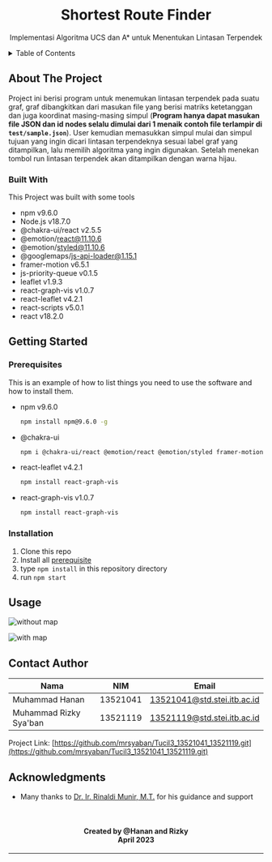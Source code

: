 <div align="center">
  <h1 align="center">Shortest Route Finder</h1>

  <p align="center">
    Implementasi Algoritma UCS dan A* untuk Menentukan Lintasan Terpendek
    <br />
  </p>
</div>

<!-- TABLE OF CONTENTS -->
<details>
  <summary>Table of Contents</summary>
  <ol>
  </ol>
</details>

<!-- ABOUT THE PROJECT -->
## About The Project

Project ini berisi program untuk menemukan lintasan terpendek pada suatu graf, graf dibangkitkan dari masukan file yang berisi matriks ketetanggan dan juga koordinat masing-masing simpul (**Program hanya dapat masukan file JSON dan id nodes selalu dimulai dari 1 menaik contoh file terlampir di `test/sample.json`**). User kemudian memasukkan simpul mulai dan simpul tujuan yang ingin dicari lintasan terpendeknya sesuai label graf yang ditampilkan, lalu memilih algoritma yang ingin digunakan. Setelah menekan tombol run lintasan terpendek akan ditampilkan dengan warna hijau.


### Built With

This Project was built with some tools

* npm v9.6.0
* Node.js v18.7.0
* @chakra-ui/react v2.5.5
* @emotion/react@11.10.6
* @emotion/styled@11.10.6
* @googlemaps/js-api-loader@1.15.1
* framer-motion v6.5.1
* js-priority-queue v0.1.5
* leaflet v1.9.3
* react-graph-vis v1.0.7
* react-leaflet v4.2.1
* react-scripts v5.0.1
* react v18.2.0


<!-- GETTING STARTED -->
## Getting Started

### Prerequisites
This is an example of how to list things you need to use the software and how to install them.
* npm v9.6.0
  ```sh
  npm install npm@9.6.0 -g
  ```
* @chakra-ui
  ```sh
  npm i @chakra-ui/react @emotion/react @emotion/styled framer-motion
  ```
* react-leaflet v4.2.1
  ```sh
  npm install react-graph-vis
  ```
* react-graph-vis v1.0.7
  ```sh
  npm install react-graph-vis
  ```


### Installation

1. Clone this repo
2. Install all <a href="#prerequisites">prerequisite</a>
3. type `npm install` in this repository directory
4. run `npm start`

<!-- USAGE EXAMPLES -->
## Usage
![without map](https://github.com/mrsyaban/Tucil3_13521041_13521119/blob/main/public/lampiran.png)

![with map](https://github.com/mrsyaban/Tucil3_13521041_13521119/blob/main/public/lampiran2.png)

<!-- CONTACT -->
## Contact Author

| Nama                  | NIM      | Email |
| --------------------- | -------- | ----- |
| Muhammad Hanan   | 13521041 | 13521041@std.stei.itb.ac.id |
| Muhammad Rizky Sya'ban      | 13521119 | 13521119@std.stei.itb.ac.id |

Project Link: [https://github.com/mrsyaban/Tucil3_13521041_13521119.git](https://github.com/mrsyaban/Tucil3_13521041_13521119.git)

<!-- ACKNOWLEDGMENTS -->
## Acknowledgments

- Many thanks to [Dr. Ir. Rinaldi Munir, M.T.](https://informatika.stei.itb.ac.id/~rinaldi.munir/) for his guidance and support

<br/>
<h4 align="center">
  Created by @Hanan and Rizky<br/>
  April 2023
</h4>
<hr>
